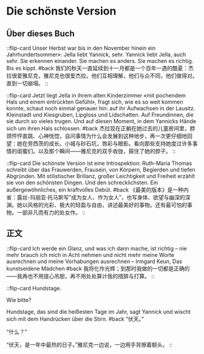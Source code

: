 # Die schönste Version

## Über dieses Buch

::flip-card
Unser Herbst war bis in den November hinein ein Jahrhundertsommer»: Jella liebt Yannick, sehr. Yannick liebt Jella, auch sehr. Sie erkennen einander. Sie machen es anders. Sie machen es richtig. Bis es kippt.
#back
我们的秋天一直延续到十一月都是一个百年一遇的酷夏：杰拉很爱雅尼克，雅尼克也很爱杰拉。他们互相理解，他们与众不同，他们做得对。直到一切崩塌。
::

::flip-card
Jetzt liegt Jella in ihrem alten Kinderzimmer «mit pochendem Hals und einem entrückten Gefühl», fragt sich, wie es so weit kommen konnte, schaut noch einmal genauer hin: auf ihr Aufwachsen in der Lausitz. Kleinstadt und Kiesgruben, Lipgloss und Lidschatten. Auf Freundinnen, die sie durch so vieles trugen. Und auf diesen Moment, in dem Yannicks Hände sich um ihren Hals schlossen.
#back
杰拉现在正躺在她过去的儿童房间里，脖颈怦怦直跳、心神恍惚，自问事情为什么会发展到这种地步，再一次更仔细地回望：她在劳西茨的成长。小城与砂石坑，唇彩与眼影。看向那些支持她度过许多事情的闺蜜们。以及那个瞬间——雅尼克的双手收拢，箍住了她的脖子。
::

::flip-card
Die schönste Version ist eine Introspektion: Ruth-Maria Thomas schreibt über das Frauwerden, Frausein, von Körpern, Begierden und tiefen Abgründen. Mit stilistischer Brillanz, großer Leichtigkeit und Freiheit erzählt sie von den schönsten Dingen. Und den schrecklichsten. Ein außergewöhnliches, ein kraftvolles Debüt.
#back
《最美的版本》是一种内省：露丝-玛丽亚·托马斯写“成为女人、作为女人”，也写身体、欲望与幽深的深渊。她以风格的光彩、极大的轻盈与自由，讲述最美好的事物。还有最可怕的事物。一部非凡而有力的处女作。
::

## 正文

::flip-card
Ich werde ein Glanz, und was ich dann mache, ist richtig – nie mehr brauch ich mich in Acht nehmen und nicht mehr meine Worte ausrechnen und meine Vorhabungen ausrechnen – Irmgard Keun, Das kunstseidene Mädchen
#back
我将化作光辉；到那时我做的一切都是正确的——我再也不用提心吊胆，再不用处处算计我的措辞与打算。
::

::flip-card
Hundstage.

Wie bitte?

Hundstage, das sind die heißesten Tage im Jahr, sagt Yannick und wischt sich mit dem Handrücken über die Stirn.
#back
“伏天。”

“什么？”

“伏天，是一年中最热的日子。”雅尼克一边说，一边用手背擦着额头。
::
